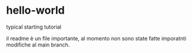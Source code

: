 # hello-world
typical starting tutorial

il readme è un file importante, al momento non sono state fatte imporatnti modifiche al main branch.
